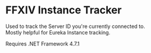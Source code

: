 # FFXIV Instance Tracker
Used to track the Server ID you're currently connected to.\
Mostly helpful for Eureka Instance tracking.

Requires .NET Framework 4.7.1
